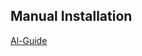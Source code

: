 ## Manual Installation
[Al-Guide](https://github.com/DigtaAl/HumanoidRobot-with-OdroidXU4-and-CM730.wiki.git)
